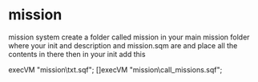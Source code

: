 mission
=======

mission system
create a folder called mission in your main mission folder where your init and description and mission.sqm are and place all the contents in there 
then in your init add this 

execVM "mission\txt.sqf";
[]execVM "mission\call_missions.sqf";
